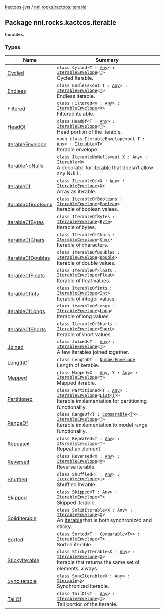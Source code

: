 [kactoos-jvm](../index.md) / [nnl.rocks.kactoos.iterable](./index.md)

## Package nnl.rocks.kactoos.iterable

Iterables.

### Types

| Name | Summary |
|---|---|
| [Cycled](-cycled/index.md) | `class Cycled<T : `[`Any`](https://kotlinlang.org/api/latest/jvm/stdlib/kotlin/-any/index.html)`> : `[`IterableEnvelope`](-iterable-envelope/index.md)`<`[`T`](-cycled/index.md#T)`>`<br>Cycled Iterable. |
| [Endless](-endless/index.md) | `class Endless<out T : `[`Any`](https://kotlinlang.org/api/latest/jvm/stdlib/kotlin/-any/index.html)`> : `[`IterableEnvelope`](-iterable-envelope/index.md)`<`[`T`](-endless/index.md#T)`>`<br>Endless iterable. |
| [Filtered](-filtered/index.md) | `class Filtered<X : `[`Any`](https://kotlinlang.org/api/latest/jvm/stdlib/kotlin/-any/index.html)`> : `[`IterableEnvelope`](-iterable-envelope/index.md)`<`[`X`](-filtered/index.md#X)`>`<br>Filtered iterable. |
| [HeadOf](-head-of/index.md) | `class HeadOf<T : `[`Any`](https://kotlinlang.org/api/latest/jvm/stdlib/kotlin/-any/index.html)`> : `[`IterableEnvelope`](-iterable-envelope/index.md)`<`[`T`](-head-of/index.md#T)`>`<br>Head portion of the iterable. |
| [IterableEnvelope](-iterable-envelope/index.md) | `open class IterableEnvelope<out T : `[`Any`](https://kotlinlang.org/api/latest/jvm/stdlib/kotlin/-any/index.html)`> : `[`Iterable`](https://kotlinlang.org/api/latest/jvm/stdlib/kotlin.collections/-iterable/index.html)`<`[`T`](-iterable-envelope/index.md#T)`>`<br>Iterable envelope. |
| [IterableNoNulls](-iterable-no-nulls/index.md) | `class IterableNoNulls<out X : `[`Any`](https://kotlinlang.org/api/latest/jvm/stdlib/kotlin/-any/index.html)`> : `[`Iterable`](https://kotlinlang.org/api/latest/jvm/stdlib/kotlin.collections/-iterable/index.html)`<`[`X`](-iterable-no-nulls/index.md#X)`>`<br>A decorator for [Iterable](https://kotlinlang.org/api/latest/jvm/stdlib/kotlin.collections/-iterable/index.html) that doesn't allow any NULL. |
| [IterableOf](-iterable-of/index.md) | `class IterableOf<X : `[`Any`](https://kotlinlang.org/api/latest/jvm/stdlib/kotlin/-any/index.html)`> : `[`IterableEnvelope`](-iterable-envelope/index.md)`<`[`X`](-iterable-of/index.md#X)`>`<br>Array as iterable. |
| [IterableOfBooleans](-iterable-of-booleans/index.md) | `class IterableOfBooleans : `[`IterableEnvelope`](-iterable-envelope/index.md)`<`[`Boolean`](https://kotlinlang.org/api/latest/jvm/stdlib/kotlin/-boolean/index.html)`>`<br>Iterable of boolean values. |
| [IterableOfBytes](-iterable-of-bytes/index.md) | `class IterableOfBytes : `[`IterableEnvelope`](-iterable-envelope/index.md)`<`[`Byte`](https://kotlinlang.org/api/latest/jvm/stdlib/kotlin/-byte/index.html)`>`<br>Iterable of bytes. |
| [IterableOfChars](-iterable-of-chars/index.md) | `class IterableOfChars : `[`IterableEnvelope`](-iterable-envelope/index.md)`<`[`Char`](https://kotlinlang.org/api/latest/jvm/stdlib/kotlin/-char/index.html)`>`<br>Iterable of characters. |
| [IterableOfDoubles](-iterable-of-doubles/index.md) | `class IterableOfDoubles : `[`IterableEnvelope`](-iterable-envelope/index.md)`<`[`Double`](https://kotlinlang.org/api/latest/jvm/stdlib/kotlin/-double/index.html)`>`<br>Iterable of double values. |
| [IterableOfFloats](-iterable-of-floats/index.md) | `class IterableOfFloats : `[`IterableEnvelope`](-iterable-envelope/index.md)`<`[`Float`](https://kotlinlang.org/api/latest/jvm/stdlib/kotlin/-float/index.html)`>`<br>Iterable of float values. |
| [IterableOfInts](-iterable-of-ints/index.md) | `class IterableOfInts : `[`IterableEnvelope`](-iterable-envelope/index.md)`<`[`Int`](https://kotlinlang.org/api/latest/jvm/stdlib/kotlin/-int/index.html)`>`<br>Iterable of integer values. |
| [IterableOfLongs](-iterable-of-longs/index.md) | `class IterableOfLongs : `[`IterableEnvelope`](-iterable-envelope/index.md)`<`[`Long`](https://kotlinlang.org/api/latest/jvm/stdlib/kotlin/-long/index.html)`>`<br>Iterable of long values. |
| [IterableOfShorts](-iterable-of-shorts/index.md) | `class IterableOfShorts : `[`IterableEnvelope`](-iterable-envelope/index.md)`<`[`Short`](https://kotlinlang.org/api/latest/jvm/stdlib/kotlin/-short/index.html)`>`<br>Iterable of short values. |
| [Joined](-joined/index.md) | `class Joined<T : `[`Any`](https://kotlinlang.org/api/latest/jvm/stdlib/kotlin/-any/index.html)`> : `[`IterableEnvelope`](-iterable-envelope/index.md)`<`[`T`](-joined/index.md#T)`>`<br>A few Iterables joined together. |
| [LengthOf](-length-of/index.md) | `class LengthOf : `[`NumberEnvelope`](../nnl.rocks.kactoos.scalar/-number-envelope/index.md)<br>Length of iterable. |
| [Mapped](-mapped/index.md) | `class Mapped<X : `[`Any`](https://kotlinlang.org/api/latest/jvm/stdlib/kotlin/-any/index.html)`, Y : `[`Any`](https://kotlinlang.org/api/latest/jvm/stdlib/kotlin/-any/index.html)`> : `[`IterableEnvelope`](-iterable-envelope/index.md)`<`[`Y`](-mapped/index.md#Y)`>`<br>Mapped iterable. |
| [Partitioned](-partitioned/index.md) | `class Partitioned<T : `[`Any`](https://kotlinlang.org/api/latest/jvm/stdlib/kotlin/-any/index.html)`> : `[`IterableEnvelope`](-iterable-envelope/index.md)`<`[`List`](https://kotlinlang.org/api/latest/jvm/stdlib/kotlin.collections/-list/index.html)`<`[`T`](-partitioned/index.md#T)`>>`<br>Iterable implementation for partitioning functionality. |
| [RangeOf](-range-of/index.md) | `class RangeOf<T : `[`Comparable`](https://kotlinlang.org/api/latest/jvm/stdlib/kotlin/-comparable/index.html)`<`[`T`](-range-of/index.md#T)`>> : `[`IterableEnvelope`](-iterable-envelope/index.md)`<`[`T`](-range-of/index.md#T)`>`<br>Iterable implementation to model range functionality. |
| [Repeated](-repeated/index.md) | `class Repeated<T : `[`Any`](https://kotlinlang.org/api/latest/jvm/stdlib/kotlin/-any/index.html)`> : `[`IterableEnvelope`](-iterable-envelope/index.md)`<`[`T`](-repeated/index.md#T)`>`<br>Repeat an element. |
| [Reversed](-reversed/index.md) | `class Reversed<X : `[`Any`](https://kotlinlang.org/api/latest/jvm/stdlib/kotlin/-any/index.html)`> : `[`IterableEnvelope`](-iterable-envelope/index.md)`<`[`X`](-reversed/index.md#X)`>`<br>Reverse iterable. |
| [Shuffled](-shuffled/index.md) | `class Shuffled<T : `[`Any`](https://kotlinlang.org/api/latest/jvm/stdlib/kotlin/-any/index.html)`> : `[`IterableEnvelope`](-iterable-envelope/index.md)`<`[`T`](-shuffled/index.md#T)`>`<br>Shuffled iterable. |
| [Skipped](-skipped/index.md) | `class Skipped<T : `[`Any`](https://kotlinlang.org/api/latest/jvm/stdlib/kotlin/-any/index.html)`> : `[`IterableEnvelope`](-iterable-envelope/index.md)`<`[`T`](-skipped/index.md#T)`>`<br>Skipped iterable. |
| [SolidIterable](-solid-iterable/index.md) | `class SolidIterable<X : `[`Any`](https://kotlinlang.org/api/latest/jvm/stdlib/kotlin/-any/index.html)`> : `[`IterableEnvelope`](-iterable-envelope/index.md)`<`[`X`](-solid-iterable/index.md#X)`>`<br>An [Iterable](https://kotlinlang.org/api/latest/jvm/stdlib/kotlin.collections/-iterable/index.html) that is both synchronized and sticky. |
| [Sorted](-sorted/index.md) | `class Sorted<T : `[`Comparable`](https://kotlinlang.org/api/latest/jvm/stdlib/kotlin/-comparable/index.html)`<`[`T`](-sorted/index.md#T)`>> : `[`IterableEnvelope`](-iterable-envelope/index.md)`<`[`T`](-sorted/index.md#T)`>`<br>Sorted iterable. |
| [StickyIterable](-sticky-iterable/index.md) | `class StickyIterable<X : `[`Any`](https://kotlinlang.org/api/latest/jvm/stdlib/kotlin/-any/index.html)`> : `[`IterableEnvelope`](-iterable-envelope/index.md)`<`[`X`](-sticky-iterable/index.md#X)`>`<br>Iterable that returns the same set of elements, always. |
| [SyncIterable](-sync-iterable/index.md) | `class SyncIterable<X : `[`Any`](https://kotlinlang.org/api/latest/jvm/stdlib/kotlin/-any/index.html)`> : `[`Iterable`](https://kotlinlang.org/api/latest/jvm/stdlib/kotlin.collections/-iterable/index.html)`<`[`X`](-sync-iterable/index.md#X)`>`<br>Synchronized iterable. |
| [TailOf](-tail-of/index.md) | `class TailOf<T : `[`Any`](https://kotlinlang.org/api/latest/jvm/stdlib/kotlin/-any/index.html)`> : `[`IterableEnvelope`](-iterable-envelope/index.md)`<`[`T`](-tail-of/index.md#T)`>`<br>Tail portion of the iterable. |

